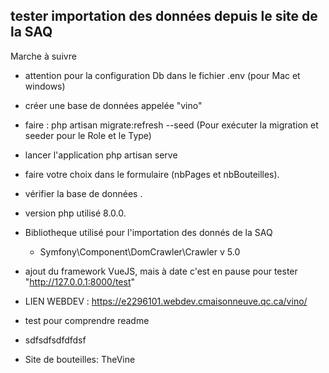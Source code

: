 

## tester importation des données depuis le site de la SAQ

Marche à suivre
- attention pour la configuration Db dans le fichier .env (pour Mac et windows)
- créer une base de données appelée "vino"
- faire : php artisan migrate:refresh --seed (Pour exécuter la migration et seeder pour le Role et le Type)
- lancer l'application php artisan serve
- faire votre choix dans le formulaire (nbPages et nbBouteilles).
- vérifier la base de données .
- version php utilisé 8.0.0.
- Bibliotheque utilisé pour l'importation des donnés de la SAQ 
    + Symfony\Component\DomCrawler\Crawler v 5.0

- ajout du framework VueJS, mais à date c'est en pause 
    pour tester "http://127.0.0.1:8000/test"

- LIEN WEBDEV : https://e2296101.webdev.cmaisonneuve.qc.ca/vino/
- test pour comprendre readme
- sdfsdfsdfdfdsf

- Site de bouteilles: TheVine


